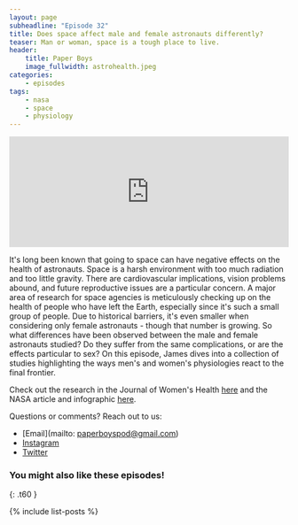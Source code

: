 ```yaml
---
layout: page
subheadline: "Episode 32"
title: Does space affect male and female astronauts differently?
teaser: Man or woman, space is a tough place to live.
header:
    title: Paper Boys
    image_fullwidth: astrohealth.jpeg
categories:
    - episodes
tags:
    - nasa
    - space
    - physiology
---
```


<iframe src="https://pinecast.com/player/ff3b59c5-bdea-4499-860f-f081d81cca19?theme=thick" seamless height="200" style="border:0" class="pinecast-embed" frameborder="0" width="100%"></iframe>

It's long been known that going to space can have negative effects on the health of astronauts. Space is a harsh environment with too much radiation and too little gravity. There are cardiovascular implications, vision problems abound, and future reproductive issues are a particular concern. A major area of research for space agencies is meticulously checking up on the health of people who have left the Earth, especially since it's such a small group of people. Due to historical barriers, it's even smaller when considering only female astronauts - though that number is growing. So what differences have been observed between the male and female astronauts studied? Do they suffer from the same complications, or are the effects particular to sex? On this episode, James dives into a collection of studies highlighting the ways men's and women's physiologies react to the final frontier.

Check out the research in the Journal of Women's Health [here](https://www.liebertpub.com/toc/jwh/23/11) and the NASA article and infographic [here](https://www.liebertpub.com/toc/jwh/23/11). 

Questions or comments? Reach out to us:
* [Email](mailto: paperboyspod@gmail.com)
* [Instagram](https://www.instagram.com/paperboyspod/)
* [Twitter](https://twitter.com/PaperBoysPod)


### You might also like these episodes!
{: .t60 }

{% include list-posts %}
